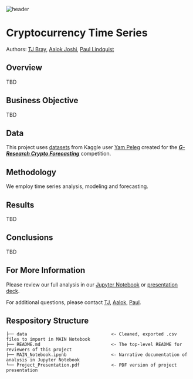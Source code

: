 ![header](https://i.ibb.co/kHXgpXS/Bitcoin-Banner-1900-x-500.jpg)

# Cryptocurrency Time Series
Authors: [TJ Bray](https://www.linkedin.com/in/thomas-tj-bray-24499354/), [Aalok Joshi](https://www.linkedin.com/in/aalokjoshi113/), [Paul Lindquist](https://www.linkedin.com/in/paul-lindquist/)

## Overview
TBD

## Business Objective
TBD

## Data
This project uses [datasets](https://www.kaggle.com/yamqwe/cryptocurrency-extra-data-bitcoin) from Kaggle user [Yam Peleg](https://www.kaggle.com/yamqwe) created for the ***[G-Research Crypto Forecasting](https://www.kaggle.com/c/g-research-crypto-forecasting)*** competition.

## Methodology
We employ time series analysis, modeling and forecasting.

## Results
TBD

## Conclusions
TBD

## For More Information
Please review our full analysis in our [Jupyter Notebook](MAIN_Notebook.ipynb) or [presentation deck](Project_Presentation.pdf).

For additional questions, please contact [TJ](https://www.linkedin.com/in/thomas-tj-bray-24499354/), [Aalok](https://www.linkedin.com/in/aalokjoshi113/), [Paul](https://www.linkedin.com/in/paul-lindquist/).

## Respository Structure
```
├── data                                <- Cleaned, exported .csv files to import in MAIN Notebook
├── README.md                           <- The top-level README for reviewers of this project
├── MAIN_Notebook.ipynb                 <- Narrative documentation of analysis in Jupyter Notebook
└── Project_Presentation.pdf            <- PDF version of project presentation
```
